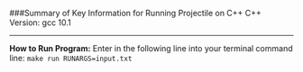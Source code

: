 ###Summary of Key Information for Running Projectile on C++
C++ Version: gcc 10.1

------------------------------------------------------------
**How to Run Program:**
Enter in the following line into your terminal command line: 
`make run RUNARGS=input.txt`
